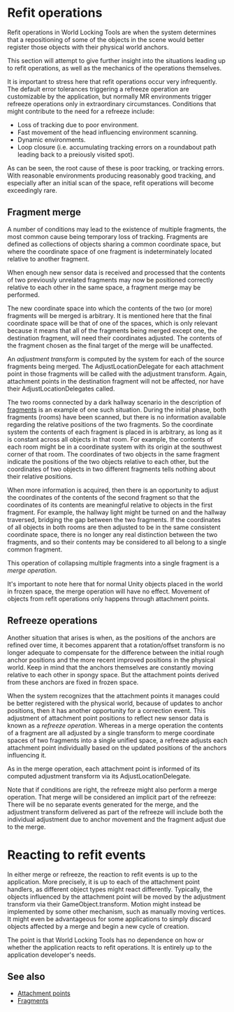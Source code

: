 # Refit operations

Refit operations in World Locking Tools are when the system determines that a repositioning of some of the objects in the scene would better register those objects with their physical world anchors.

This section will attempt to give further insight into the situations leading up to refit operations, as well as the mechanics of the operations themselves.

It is important to stress here that refit operations occur very infrequently. The default error tolerances triggering a refreeze operation are customizable by the application, but normally MR environments trigger refreeze operations only in extraordinary circumstances. Conditions that might contribute to the need for a refreeze include:

* Loss of tracking due to poor environment.
* Fast movement of the head influencing environment scanning.
* Dynamic environments.
* Loop closure (i.e. accumulating tracking errors on a roundabout path leading back to a preiously visited spot).

As can be seen, the root cause of these is poor tracking, or tracking errors. With reasonable environments producing reasonably good tracking, and especially after an initial scan of the space, refit operations will become exceedingly rare. 

## Fragment merge

A number of conditions may lead to the existence of multiple fragments, the most common cause being temporary loss of tracking. Fragments are defined as collections of objects sharing a common coordinate space, but where the coordinate space of one fragment is indeterminately located relative to another fragment.

When enough new sensor data is received and processed that the contents of two previously unrelated fragments may now be positioned correctly relative to each other in the same space, a fragment merge may be performed.

The new coordinate space into which the contents of the two (or more) fragments will be merged is arbitrary. It is mentioned here that the final coordinate space will be that of one of the spaces, which is only relevant because it means that all of the fragments being merged except one, the destination fragment, will need their coordinates adjusted. The contents of the fragment chosen as the final target of the merge will be unaffected.

An *adjustment transform* is computed by the system for each of the source fragments being merged. The AdjustLocationDelegate for each attachment point in those fragments will be called with the adjustment transform. Again, attachment points in the destination fragment will not be affected, nor have their AdjustLocationDelegates called.

The two rooms connected by a dark hallway scenario in the description of [fragments](Fragments.md) is an example of one such situation. During the initial phase, both fragments (rooms) have been scanned, but there is no information available regarding the relative positions of the two fragments. So the coordinate system the contents of each fragment is placed in is arbitrary, as long as it is constant across all objects in that room. For example, the contents of each room might be in a coordinate system with its origin at the southwest corner of that room. The coordinates of two objects in the same fragment indicate the positions of the two objects relative to each other, but the coordinates of two objects in two different fragments tells nothing about their relative positions.

When more information is acquired, then there is an opportunity to adjust the coordinates of the contents of the second fragment so that the coordinates of its contents are meaningful relative to objects in the first fragment. For example, the hallway light might be turned on and the hallway traversed, bridging the gap between the two fragments. If the coordinates of all objects in both rooms are then adjusted to be in the same consistent coordinate space, there is no longer any real distinction between the two fragments, and so their contents may be considered to all belong to a single common fragment.

This operation of collapsing multiple fragments into a single fragment is a *merge operation*. 

It's important to note here that for normal Unity objects placed in the world in frozen space, the merge operation will have no effect. Movement of objects from refit operations only happens through attachment points. 

## Refreeze operations

Another situation that arises is when, as the positions of the anchors are refined over time, it becomes apparent that a rotation/offset transform is no longer adequate to compensate for the difference between the initial rough anchor positions and the more recent improved positions in the physical world. Keep in mind that the anchors themselves are constantly moving relative to each other in spongy space. But the attachment points derived from these anchors are fixed in frozen space.

When the system recognizes that the attachment points it manages could be better registered with the physical world, because of updates to anchor positions, then it has another opportunity for a correction event. This adjustment of attachment point positions to reflect new sensor data is known as a *refreeze operation*. Whereas in a merge operation the contents of a fragment are all adjusted by a single transform to merge coordinate spaces of two fragments into a single unified space, a refreeze adjusts each attachment point individually based on the updated positions of the anchors influencing it.

As in the merge operation, each attachment point is informed of its computed adjustment transform via its AdjustLocationDelegate.  

Note that if conditions are right, the refreeze might also perform a merge operation. That merge will be considered an implicit part of the refreeze: There will be no separate events generated for the merge, and the adjustment transform delivered as part of the refreeze will include both the individual adjustment due to anchor movement and the fragment adjust due to the merge. 

# Reacting to refit events

In either merge or refreeze, the reaction to refit events is up to the application. More precisely, it is up to each of the attachment point handlers, as different object  types might react differently. Typically, the objects influenced by the attachment point will be moved by the adjustment transform via their GameObject.transform. Motion might instead be implemented by some other mechanism, such as manually moving vertices. It might even be advantageous for some applications to simply discard objects affected by a merge and begin a new cycle of creation. 

The point is that World Locking Tools has no dependence on how or whether the application reacts to refit operations. It is entirely up to the application developer's needs.

## See also

* [Attachment points](AttachmentPoints.md)
* [Fragments](Fragments.md)
